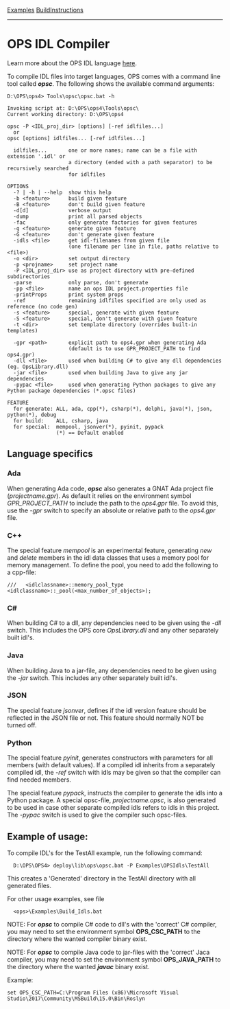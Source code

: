 [Examples](SimpleCpp.md) [BuildInstructions](BuildInstructions.md)

---

# OPS IDL Compiler #
Learn more about the OPS IDL language [here](IDLLanguage.md).

To compile IDL files into target languages, OPS comes with a command line tool called ***opsc***.
The following shows the available command arguments:

```
D:\OPS\ops4> Tools\opsc\opsc.bat -h

Invoking script at: D:\OPS\ops4\Tools\opsc\
Current working directory: D:\OPS\ops4

opsc -P <IDL_proj_dir> [options] [-ref idlfiles...]
  or
opsc [options] idlfiles... [-ref idlfiles...]

  idlfiles...       one or more names; name can be a file with extension '.idl' or
                    a directory (ended with a path separator) to be recursively searched
                    for idlfiles

OPTIONS
  -? | -h | --help  show this help
  -b <feature>      build given feature
  -B <feature>      don't build given feature
  -d[d]             verbose output
  -dump             print all parsed objects
  -fac              only generate factories for given features
  -g <feature>      generate given feature
  -G <feature>      don't generate given feature
  -idls <file>      get idl-filenames from given file
                    (one filename per line in file, paths relative to <file>)
  -o <dir>          set output directory
  -p <projname>     set project name
  -P <IDL_proj_dir> use as project directory with pre-defined subdirectories
  -parse            only parse, don't generate
  -pp <file>        name an ops IDL project.properties file
  -printProps       print system props
  -ref              remaining idlfiles specified are only used as reference (no code gen)
  -s <feature>      special, generate with given feature
  -S <feature>      special, don't generate with given feature
  -t <dir>          set template directory (overrides built-in templates)

  -gpr <path>       explicit path to ops4.gpr when generating Ada
                    (default is to use GPR_PROJECT_PATH to find ops4.gpr)
  -dll <file>       used when building C# to give any dll dependencies (eg. OpsLibrary.dll)
  -jar <file>       used when building Java to give any jar dependencies
  -pypac <file>     used when generating Python packages to give any Python package dependencies (*.opsc files)

FEATURE
  for generate: ALL, ada, cpp(*), csharp(*), delphi, java(*), json, python(*), debug
  for build:    ALL, csharp, java
  for special:  mempool, jsonver(*), pyinit, pypack
                (*) == Default enabled

```
## Language specifics ##
### Ada ###
When generating Ada code, ***opsc*** also generates a GNAT Ada project file (*projectname.gpr*). As default it relies on the environment symbol *GPR_PROJECT_PATH* to include the path to the *ops4.gpr* file. To avoid this, use the *-gpr* switch to specify an absolute or relative path to the *ops4.gpr* file.

### C++ ###
The special feature *mempool* is an experimental feature, generating *new* and *delete* members in the idl data classes that uses a memory pool for memory management. To define the pool, you need to add the following to a cpp-file:

```
///   <idlclassname>::memory_pool_type <idlclassname>::_pool(<max_number_of_objects>);
```

### C# ###
When building C# to a dll, any dependencies need to be given using the *-dll* switch. This includes the OPS core *OpsLibrary.dll* and any other separately built idl's.

### Java ###
When building Java to a jar-file, any dependencies need to be given using the *-jar* switch. This includes any other separately built idl's.

### JSON ###
The special feature *jsonver*, defines if the idl version feature should be reflected in the JSON file or not. This feature should normally NOT be turned off.

### Python ###
The special feature *pyinit*, generates constructors with parameters for all members (with default values). If a compiled idl inherits from a separately compiled idl, the *-ref* switch with idls may be given so that the compiler can find needed members.

The special feature *pypack*, instructs the compiler to generate the idls into a Python package. A special opsc-file, *projectname.opsc*, is also generated to be used in case other separate compiled idls refers to idls in this project. The *-pypac* switch is used to give the compiler such opsc-files.

## Example of usage: ##

To compile IDL's for the TestAll example, run the following command:
```
  D:\OPS\OPS4> deploy\lib\ops\opsc.bat -P Examples\OPSIdls\TestAll
```
This creates a 'Generated' directory in the TestAll directory with all generated files.

For other usage examples, see file
```
  <ops>\Examples\Build_Idls.bat
```

NOTE: For ***opsc*** to compile C# code to dll's with the 'correct' C# compiler, you may need to set the environment symbol **OPS_CSC_PATH** to the directory where the wanted compiler binary exist.

NOTE: For ***opsc*** to compile Java code to jar-files with the 'correct' Jaca compiler, you may need to set the environment symbol **OPS_JAVA_PATH** to the directory where the wanted ***javac*** binary exist.

Example:

```
set OPS_CSC_PATH=C:\Program Files (x86)\Microsoft Visual Studio\2017\Community\MSBuild\15.0\Bin\Roslyn
```
